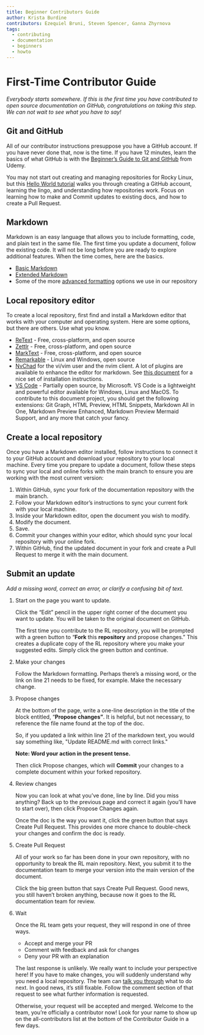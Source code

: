 ```yaml
---
title: Beginner Contributors Guide
author: Krista Burdine
contributors: Ezequiel Bruni, Steven Spencer, Ganna Zhyrnova
tags:
  - contributing
  - documentation
  - beginners
  - howto
---
```


# First-Time Contributor Guide

_Everybody starts somewhere. If this is the first time you have contributed to open source documentation on GitHub, congratulations on taking this step. We can not wait to see what you have to say!_

## Git and GitHub

All of our contributor instructions presuppose you have a GitHub account. If you have never done that, now is the time. If you have 12 minutes, learn the basics of what GitHub is with the [Beginner’s Guide to Git and GitHub](https://www.udacity.com/blog/2015/06/a-beginners-git-github-tutorial.html) from Udemy.

You may not start out creating and managing repositories for Rocky Linux, but this [Hello World tutorial](https://docs.github.com/en/get-started/quickstart/hello-world) walks you through creating a GitHub account, learning the lingo, and understanding how repositories work. Focus on learning how to make and Commit updates to existing docs, and how to create a Pull Request.

## Markdown

Markdown is an easy language that allows you to include formatting, code, and plain text in the same file. The first time you update a document, follow the existing code. It will not be long before you are ready to explore additional features. When the time comes, here are the basics.

* [Basic Markdown](https://www.markdownguide.org/basic-syntax#code)
* [Extended Markdown](https://www.markdownguide.org/extended-syntax/#fenced-code-blocks)
* Some of the more [advanced formatting](https://docs.rockylinux.org/guides/contribute/rockydocs_formatting/) options we use in our repository

## Local repository editor

To create a local repository, first find and install a Markdown editor that works with your computer and operating system. Here are some options, but there are others. Use what you know.

* [ReText](https://github.com/retext-project/retext) - Free, cross-platform, and open source
* [Zettlr](https://www.zettlr.com/) - Free, cross-platform, and open source
* [MarkText](https://github.com/marktext/marktext) - Free, cross-platform, and open source
* [Remarkable](https://remarkableapp.github.io/) - Linux and Windows, open source
* [NvChad](https://nvchad.com/) for the vi/vim user and the nvim client. A lot of plugins are available to enhance the editor for markdown. See [this document](https://docs.rockylinux.org/books/nvchad/) for a nice set of installation instructions.
* [VS Code](https://code.visualstudio.com/) - Partially open source, by Microsoft. VS Code is a lightweight and powerful editor available for Windows, Linux and MacOS. To contribute to this document project, you should get the following extensions: Git Graph, HTML Preview, HTML Snippets, Markdown All in One, Markdown Preview Enhanced, Markdown Preview Mermaid Support, and any more that catch your fancy.

## Create a local repository

Once you have a Markdown editor installed, follow instructions to connect it to your GitHub account and download your repository to your local machine. Every time you prepare to update a document, follow these steps to sync your local and online forks with the main branch to ensure you are working with the most current version:

1. Within GitHub, sync your fork of the documentation repository with the main branch.
2. Follow your Markdown editor’s instructions to sync your current fork with your local machine.
3. Inside your Markdown editor, open the document you wish to modify.
4. Modify the document.
5. Save.
6. Commit your changes within your editor, which should sync your local repository with your online fork.
7. Within GitHub, find the updated document in your fork and create a Pull Request to merge it with the main document.

## Submit an update

_Add a missing word, correct an error, or clarify a confusing bit of text._

1. Start on the page you want to update.

    Click the “Edit” pencil in the upper right corner of the document you want to update. You will be taken to the original document on GitHub.

    The first time you contribute to the RL repository, you will be prompted with a green button to “**Fork** this **repository** and propose changes.” This creates a duplicate copy of the RL repository where you make your suggested edits. Simply click the green button and continue.

2. Make your changes

    Follow the Markdown formatting. Perhaps there’s a missing word, or the link on line 21 needs to be fixed, for example. Make the necessary change.

3. Propose changes

    At the bottom of the page, write a one-line description in the title of the block entitled, “**Propose changes”**. It is helpful, but not necessary, to reference the file name found at the top of the doc.

    So, if you updated a link within line 21 of the markdown text, you would say something like, "Update README.md with correct links."

    **Note: Word your action in the present tense.**

    Then click Propose changes, which will **Commit** your changes to a complete document within your forked repository.

4. Review changes

    Now you can look at what you’ve done, line by line. Did you miss anything? Back up to the previous page and correct it again (you’ll have to start over), then click Propose Changes again.

    Once the doc is the way you want it, click the green button that says Create Pull Request. This provides one more chance to double-check your changes and confirm the doc is ready.

5. Create Pull Request

    All of your work so far has been done in your own repository, with no opportunity to break the RL main repository. Next, you submit it to the documentation team to merge your version into the main version of the document.

    Click the big green button that says Create Pull Request. Good news, you still haven’t broken anything, because now it goes to the RL documentation team for review.

6. Wait

    Once the RL team gets your request, they will respond in one of three ways.

    * Accept and merge your PR
    * Comment with feedback and ask for changes
    * Deny your PR with an explanation

    The last response is unlikely. We really want to include your perspective here! If you have to make changes, you will suddenly understand why you need a local repository. The team can [talk you through](https://chat.rockylinux.org/rocky-linux/channels/documentation) what to do next. In good news, it’s still fixable. Follow the comment section of that request to see what further information is requested.

    Otherwise, your request will be accepted and merged. Welcome to the team, you’re officially a contributor now! Look for your name to show up on the all-contributors list at the bottom of the Contributor Guide in a few days.
